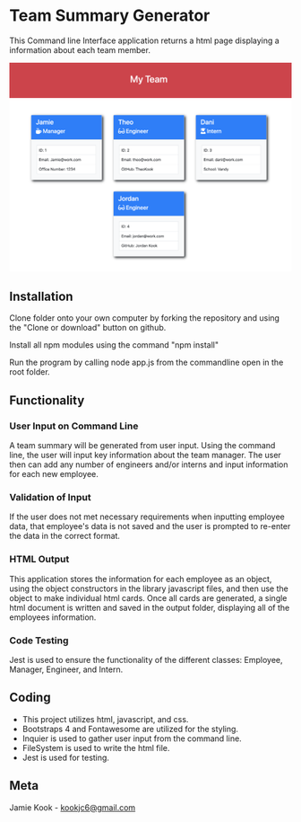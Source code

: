 # Team Summary Generator

This Command line Interface application returns a html page displaying a information about each team member. 

![image of generated team summary](TeamSummary.png)

## Installation

Clone folder onto your own computer by forking the repository and using the "Clone or download" button on github.

Install all npm modules using the command "npm install"

Run the program by calling node app.js from the commandline open in the root folder.

## Functionality 

### User Input on Command Line
A team summary will be generated from user input. Using the command line, the user will input key information about the team manager. The user then can add any number of engineers and/or interns and input information for each new employee. 

### Validation of Input
If the user does not met necessary requirements when inputting employee data, that employee's data is not saved and the user is prompted to re-enter the data in the correct format. 

### HTML Output
This application stores the information for each employee as an object, using the object constructors in the library javascript files, and then use the object to make individual html cards. Once all cards are generated, a single html document is written and saved in the output folder, displaying all of the employees information. 

### Code Testing
Jest is used to ensure the functionality of the different classes: Employee, Manager, Engineer, and Intern. 

## Coding

*   This project utilizes html, javascript, and css.
*   Bootstraps 4 and Fontawesome are utilized for the styling.
*   Inquier is used to gather user input from the command line. 
*   FileSystem is used to write the html file. 
*   Jest is used for testing. 

## Meta 

Jamie Kook - kookjc6@gmail.com



